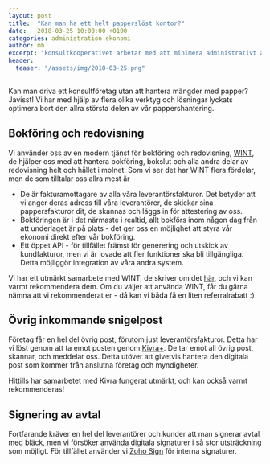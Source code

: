 ```yaml
---
layout: post
title:  "Kan man ha ett helt papperslöst kontor?"
date:   2018-03-25 10:00:00 +0100
categories: administration ekonomi
author: mb
excerpt: "konsultkooperativet arbetar med att minimera administrativt arbete, läs mer om hur här"
header:
  teaser: "/assets/img/2018-03-25.png"
---
```

Kan man driva ett konsultföretag utan att hantera mängder med papper? Javisst! Vi har med hjälp av flera olika verktyg och lösningar lyckats optimera bort den allra största delen av vår pappershantering.

## Bokföring och redovisning
Vi använder oss av en modern tjänst för bokföring och redovisning, [WINT](http://www.wint.se), de hjälper oss med att hantera bokföring, bokslut och alla andra delar av redovisning helt och hållet i molnet. Som vi ser det har WINT flera fördelar, men de som tilltalar oss allra mest är

* De är fakturamottagare av alla våra leverantörsfakturor. Det betyder att vi anger deras adress till våra leverantörer, de skickar sina pappersfakturor dit, de skannas och läggs in för attestering av oss.
* Bokföringen är i det närmaste i realtid, allt bokförs inom någon dag från att underlaget är på plats - det ger oss en möjlighet att styra vår ekonomi direkt efter vår bokföring.
* Ett öppet API - för tillfället främst för generering och utskick av kundfakturor, men vi är lovade att fler funktioner ska bli tillgängliga. Detta möjliggör integration av våra andra system.

Vi har ett utmärkt samarbete med WINT, de skriver om det [här](https://www.wint.se/blogg/papperslost-foretagande-gar-det), och vi kan varmt rekommendera dem. Om du väljer att använda WINT, får du gärna nämna att vi rekommenderat er - då kan vi båda få en liten referralrabatt :)

## Övrig inkommande snigelpost
Företag får en hel del övrig post, förutom just leverantörsfakturor. Detta har vi löst genom att ta emot posten genom [Kivra+](https://www.kivra.com/foretagsbrevlada/kivraplus/). De tar emot all övrig post, skannar, och meddelar oss. Detta utöver att givetvis hantera den digitala post som kommer från anslutna företag och myndigheter.

Hittills har samarbetet med Kivra fungerat utmärkt, och kan också varmt rekommenderas!

## Signering av avtal
Fortfarande kräver en hel del leverantörer och kunder att man signerar avtal med bläck, men vi försöker använda digitala signaturer i så stor utsträckning som möjligt. För tillfället använder vi [Zoho Sign](http://sign.zoho.com) för interna signaturer.

